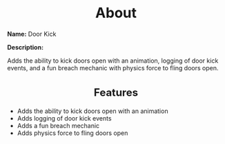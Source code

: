 <h1 style="text-align:center; font-size:2rem; font-weight:bold;">About</h1>

**Name:**
Door Kick

**Description:**

Adds the ability to kick doors open with an animation, logging of door kick events, and a fun breach mechanic with physics force to fling doors open.

<h2 style="text-align:center; font-size:1.5rem; font-weight:bold;">Features</h2>

- Adds the ability to kick doors open with an animation
- Adds logging of door kick events
- Adds a fun breach mechanic
- Adds physics force to fling doors open

